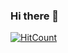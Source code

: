 ### Hi there 👋
[![HitCount](http://hits.dwyl.com/mparajuli/mparajuli.svg)](http://hits.dwyl.com/mparajuli/mparajuli)

<!--
**mparajuli/mparajuli** is a ✨ _special_ ✨ repository because its `README.md` (this file) appears on your GitHub profile.

Here are some ideas to get you started:

- 🔭 I’m currently working on ...
- 🌱 I’m currently learning ...
- 👯 I’m looking to collaborate on ...
- 🤔 I’m looking for help with ...
- 💬 Ask me about ...
- 📫 How to reach me: ...
- 😄 Pronouns: ...
- ⚡ Fun fact: ...
-->
